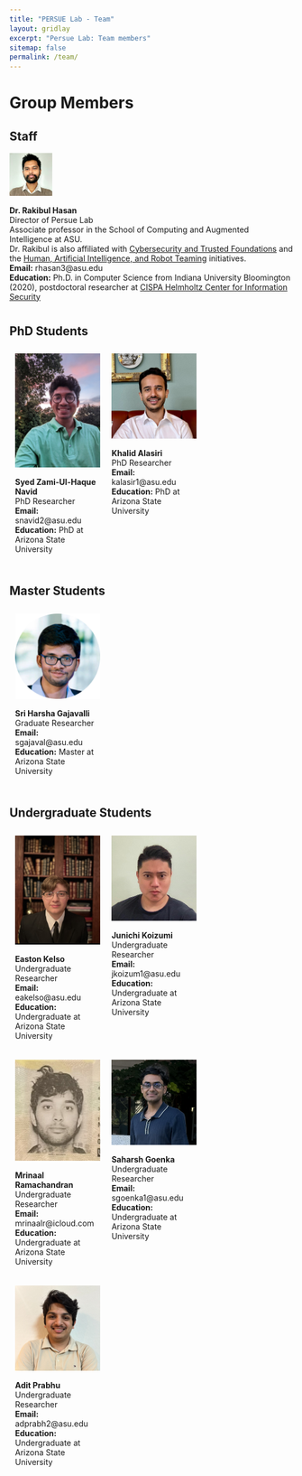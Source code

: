 ```yaml
---
title: "PERSUE Lab - Team"
layout: gridlay
excerpt: "Persue Lab: Team members"
sitemap: false
permalink: /team/
---
```


# Group Members

## Staff

<div style="margin-bottom: 40px;">
  <img src="../img/dr_rakibul_hasan.png" alt="Dr. Rakibul Hasan" style="max-width: 15%; height: auto;">  
  <p><strong>Dr. Rakibul Hasan</strong><br>Director of Persue Lab<br>Associate professor in the School of Computing and Augmented Intelligence at ASU.<br>
  Dr. Rakibul is also affiliated with <a href="https://globalsecurity.asu.edu/expertise/cybersecurity-and-trusted-foundations">Cybersecurity and Trusted Foundations</a> and the <a href="https://globalsecurity.asu.edu/expertise/human-artificial-intelligence-and-robot-teaming">Human, Artificial Intelligence, and Robot Teaming</a> initiatives.<br>
  <strong>Email:</strong> rhasan3@asu.edu<br>
  <strong>Education:</strong> Ph.D. in Computer Science from Indiana University Bloomington (2020), postdoctoral researcher at <a href="https://cispa.de/en">CISPA Helmholtz Center for Information Security</a></p>
</div>

## PhD Students

<div style="display: flex; flex-wrap: wrap;">
  <div style="width: 30%; padding: 10px;">
    <img src="../img/navid.jpg" alt="Syed Zami-Ul-Haque Navid" style="max-width: 100%; height: auto;">
    <p><strong>Syed Zami-Ul-Haque Navid</strong><br>PhD Researcher<br><strong>Email:</strong> snavid2@asu.edu<br><strong>Education:</strong> PhD at Arizona State University</p>
  </div>

  <div style="width: 30%; padding: 10px;">
    <img src="../img/Khalid.jpg" alt="Khalid Alasiri" style="max-width: 100%; height: auto;">
    <p><strong>Khalid Alasiri</strong><br>PhD Researcher<br><strong>Email:</strong> kalasir1@asu.edu<br><strong>Education:</strong> PhD at Arizona State University</p>
  </div>
</div>

## Master Students

<div style="display: flex; flex-wrap: wrap;">
  <div style="width: 30%; padding: 10px;">
    <img src="../img/SriHarshaGajavalli-profilepic.png" alt="Sri Harsha Gajavilli" style="max-width: 100%; height: auto;">
    <p><strong>Sri Harsha Gajavalli</strong><br>Graduate Researcher<br><strong>Email:</strong> sgajaval@asu.edu<br><strong>Education:</strong> Master at Arizona State University</p>
  </div>
</div>

## Undergraduate Students

<div style="display: flex; flex-wrap: wrap;">
  <div style="width: 30%; padding: 10px;">
    <img src="../img/easton_kelso.jpg" alt="Easton Kelso" style="max-width: 100%; height: auto;">
    <p><strong>Easton Kelso</strong><br>Undergraduate Researcher<br><strong>Email:</strong> eakelso@asu.edu<br><strong>Education:</strong> Undergraduate at Arizona State University</p>
  </div>

  <div style="width: 30%; padding: 10px;">
    <img src="../img/Junichi .jpeg" alt="Junichi Koizumi" style="max-width: 100%; height: auto;">
    <p><strong>Junichi Koizumi</strong><br>Undergraduate Researcher<br><strong>Email:</strong> jkoizum1@asu.edu<br><strong>Education:</strong> Undergraduate at Arizona State University</p>
  </div>

  <div style="width: 30%; padding: 10px;">
    <img src="../img/Mrinaal.jpeg" alt="Mrinaal Ramachandran" style="max-width: 100%; height: auto;">
    <p><strong>Mrinaal Ramachandran</strong><br>Undergraduate Researcher<br><strong>Email:</strong> mrinaalr@icloud.com<br><strong>Education:</strong> Undergraduate at Arizona State University</p>
  </div>

  <div style="width: 30%; padding: 10px;">
    <img src="../img/saharsh.png" alt="Saharsh Goenka" style="max-width: 100%; height: auto;">
    <p><strong>Saharsh Goenka</strong><br>Undergraduate Researcher<br><strong>Email:</strong> sgoenka1@asu.edu<br><strong>Education:</strong> Undergraduate at Arizona State University</p>
  </div>

  <div style="width: 30%; padding: 10px;">
    <img src="../img/Adit_PFP1.jpeg" alt="Adit Prabhu" style="max-width: 100%; height: auto;">
    <p><strong>Adit Prabhu</strong><br>Undergraduate Researcher<br><strong>Email:</strong> adprabh2@asu.edu<br><strong>Education:</strong> Undergraduate at Arizona State University</p>
  </div>
</div>

